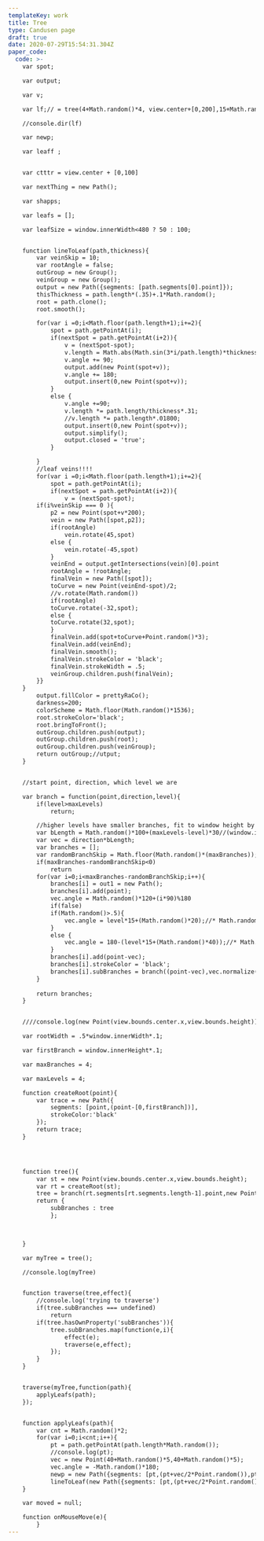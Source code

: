 ```yaml
---
templateKey: work
title: Tree
type: Candusen page
draft: true
date: 2020-07-29T15:54:31.304Z
paper_code:
  code: >-
    var spot;

    var output;

    var v;

    var lf;// = tree(4+Math.random()*4, view.center+[0,200],15+Math.random()*90);

    //console.dir(lf)

    var newp;

    var leaff ;


    var ctttr = view.center + [0,100]

    var nextThing = new Path();

    var shapps;

    var leafs = [];

    var leafSize = window.innerWidth<480 ? 50 : 100;


    function lineToLeaf(path,thickness){
    	var veinSkip = 10;
    	var rootAngle = false;
    	outGroup = new Group();
    	veinGroup = new Group();
    	output = new Path({segments: [path.segments[0].point]});
    	thisThickness = path.length*(.35)+.1*Math.random();
    	root = path.clone();
    	root.smooth();

    	for(var i =0;i<Math.floor(path.length+1);i+=2){
    		spot = path.getPointAt(i);
    		if(nextSpot = path.getPointAt(i+2)){
    			v = (nextSpot-spot);
    			v.length = Math.abs(Math.sin(3*i/path.length)*thickness);
    			v.angle += 90;
    			output.add(new Point(spot+v));
    			v.angle += 180;
    			output.insert(0,new Point(spot+v));
    		}
    		else {
    			v.angle +=90;
    			v.length *= path.length/thickness*.31;
    			//v.length *= path.length*.01800;
    			output.insert(0,new Point(spot+v));
    			output.simplify();
    			output.closed = 'true';
    		}

    	}
    	//leaf veins!!!!
    	for(var i =0;i<Math.floor(path.length+1);i+=2){
    		spot = path.getPointAt(i);
    		if(nextSpot = path.getPointAt(i+2)){
    			v = (nextSpot-spot);
    	if(i%veinSkip === 0 ){
    		p2 = new Point(spot+v*200);
    		vein = new Path([spot,p2]);
    		if(rootAngle)
    			vein.rotate(45,spot)
    		else {
    			vein.rotate(-45,spot)
    		}
    		veinEnd = output.getIntersections(vein)[0].point
    		rootAngle = !rootAngle;
    		finalVein = new Path([spot]);
    		toCurve = new Point(veinEnd-spot)/2;
    		//v.rotate(Math.random())
    		if(rootAngle)
    		toCurve.rotate(-32,spot);
    		else {
    		toCurve.rotate(32,spot);
    		}
    		finalVein.add(spot+toCurve+Point.random()*3);
    		finalVein.add(veinEnd);
    		finalVein.smooth();
    		finalVein.strokeColor = 'black';
    		finalVein.strokeWidth = .5;
    		veinGroup.children.push(finalVein);
    	}}
    }
    	output.fillColor = prettyRaCo();
    	darkness=200;
    	colorScheme = Math.floor(Math.random()*1536);
    	root.strokeColor='black';
    	root.bringToFront();
    	outGroup.children.push(output);
    	outGroup.children.push(root);
    	outGroup.children.push(veinGroup);
    	return outGroup;//utput;
    }


    //start point, direction, which level we are

    var branch = function(point,direction,level){
    	if(level>maxLevels)
    		return;

    	//higher levels have smaller branches, fit to window height by this constant
    	var bLength = Math.random()*100+(maxLevels-level)*30//(window.innerHeight/5)-level *200//((1+level)/maxLevels)*window.innerHeight/2);
    	var vec = direction*bLength;
    	var branches = [];
    	var randomBranchSkip = Math.floor(Math.random()*(maxBranches));
    	if(maxBranches-randomBranchSkip<0)
    		return
    	for(var i=0;i<maxBranches-randomBranchSkip;i++){
    		branches[i] = out1 = new Path();
    		branches[i].add(point);
    		vec.angle = Math.random()*120+(i*90)%180
    		if(false)
    		if(Math.random()>.5){
    			vec.angle = level*15+(Math.random()*20);//* Math.random()*180;
    		}
    		else {
    			vec.angle = 180-(level*15+(Math.random()*40));//* Math.random()*180;
    		}
    		branches[i].add(point-vec);
    		branches[i].strokeColor = 'black';
    		branches[i].subBranches = branch((point-vec),vec.normalize(),level+1);
    	}
    	
    	return branches;
    }


    ////console.log(new Point(view.bounds.center.x,view.bounds.height))

    var rootWidth = .5*window.innerWidth*.1;

    var firstBranch = window.innerHeight*.1;

    var maxBranches = 4;

    var maxLevels = 4;

    function createRoot(point){
    	var trace = new Path({
    		segments: [point,(point-[0,firstBranch])],
    		strokeColor:'black'
    	});
    	return trace;
    }




    function tree(){
    	var st = new Point(view.bounds.center.x,view.bounds.height);
    	var rt = createRoot(st);
    	tree = branch(rt.segments[rt.segments.length-1].point,new Point(0,-1),0);
    	return {
    		subBranches : tree
    		};


    	
    }

    var myTree = tree(); 

    //console.log(myTree)


    function traverse(tree,effect){
    	//console.log('trying to traverse')
    	if(tree.subBranches === undefined)
    		return
    	if(tree.hasOwnProperty('subBranches')){
    		tree.subBranches.map(function(e,i){
    			effect(e);
    			traverse(e,effect);
    		});
    	}
    }


    traverse(myTree,function(path){
    	applyLeafs(path);
    });


    function applyLeafs(path){
    	var cnt = Math.random()*2;
    	for(var i=0;i<cnt;i++){
    		pt = path.getPointAt(path.length*Math.random());
    		//console.log(pt);
    		vec = new Point(40+Math.random()*5,40+Math.random()*5);
    		vec.angle = -Math.random()*180;
    		newp = new Path({segments: [pt,(pt+vec/2*Point.random()),pt+vec]})
    		lineToLeaf(new Path({segments: [pt,(pt+vec/2*Point.random()),pt+vec]}),10+Math.random()*20).isLeaf = true	}
    }

    var moved = null;

    function onMouseMove(e){
    	}
---
```

